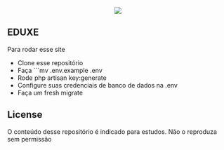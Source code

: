<p align="center"><img src="https://laravel.com/assets/img/components/logo-laravel.svg"></p>


## EDUXE

Para rodar esse site

- Clone esse repositório
- Faça ```mv .env.example .env
- Rode php artisan key:generate
- Configure suas credenciais de banco de dados na .env
- Faça um fresh migrate


## License

O conteúdo desse repositório é indicado para estudos. Não o reproduza sem permissão
